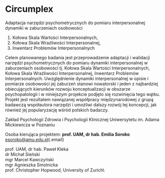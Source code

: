 # Circumplex

Adaptacja narzędzi psychometrycznych do pomiaru interpersonalnej dynamiki w zaburzeniach osobowości

1.  Kołowa Skala Wartości Interpersonalnych,
2.  Kołowa Skala Wrażliwości Interpersonalnej,
3.  Inwentarz Problemów Interpersonalnych

Celem planowanego badania jest przeprowadzenie adaptacji i walidacji narzędzi psychometrycznych do pomiaru dynamiki interpersonalnej w zaburzeniach osobowości tj. Kołowa Skala Wartości Interpersonalnych, Kołowa Skala Wrażliwości Interpersonalnej, Inwentarz Problemów Interpersonalnych. Uwzględnienie dynamiki interpersonalnej w opisie i pomiarze osobowości jej zaburzeń stanowi nowatorski i jeden z najbardziej obiecujących kierunków rozwoju konceptualizacji w obszarze psychopatologii i w niniejszym projekcie podjęto się rozwinięcia tego wątku. Projekt jest rezultatem nawiązanej współpracy międzynarodowej z grupą badawczą współautora narzędzi i umożliwi dalszy rozwój tej koncepcji, jak również jej popularyzację wśród polskich badaczy.

Zakład Psychologii Zdrowia i Psychologii Klinicznej Uniwersytetu im. Adama Mickiewicza w Poznaniu

Osoba kierująca projektem: **prof. UAM, dr hab. Emilia Soroko** [esoroko\@amu.edu.pl](mailto:esoroko@amu.edu.pl){.email}

prof. UAM, dr hab. Paweł Kleka\
dr Michał Sieński\
mgr Marcel Kawczyński\
mgr Agnieszka Smolnicka\
prof. Christopher Hopwood, University of Zurich\
